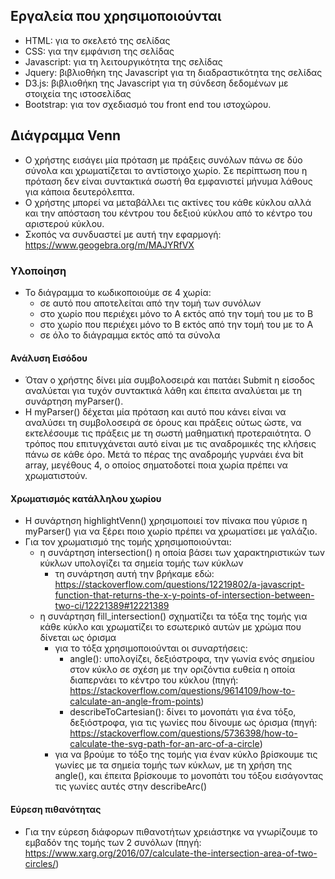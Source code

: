 ## Εργαλεία που χρησιμοποιούνται
* HTML: για το σκελετό της σελίδας
* CSS: για την εμφάνιση της σελίδας
* Javascript: για τη λειτουργικότητα της σελίδας
* Jquery:  βιβλιοθήκη της Javascript για τη διαδραστικότητα της σελίδας
* D3.js: βιβλιοθήκη της Javascript για τη σύνδεση δεδομένων με στοιχεία της ιστοσελίδας
* Bootstrap: για τον σχεδιασμό του front end του ιστοχώρου.

## Διάγραμμα Venn
* Ο χρήστης εισάγει μία πρόταση με πράξεις συνόλων πάνω σε δύο σύνολα και χρωματίζεται το αντίστοιχο χωρίο. Σε περίπτωση που η πρόταση δεν είναι συντακτικά σωστή θα εμφανιστεί μήνυμα λάθους για κάποια δευτερόλεπτα.
* Ο χρήστης μπορεί να μεταβάλλει τις ακτίνες του κάθε κύκλου αλλά και την απόσταση του κέντρου του δεξιού κύκλου από το κέντρο του αριστερού κύκλου.
* Σκοπός να συνδυαστεί με αυτή την εφαρμογή: https://www.geogebra.org/m/MAJYRfVX

### Υλοποίηση
* Το διάγραμμα το κωδικοποιούμε σε 4 χωρία:
	* σε αυτό που αποτελείται από την τομή των συνόλων
	* στο χωρίο που περιέχει μόνο το Α εκτός από την τομή του με το Β
	* στο χωρίο που περιέχει μόνο το Β εκτός από την τομή του με το Α
	* σε όλο το διάγραμμα εκτός από τα σύνολα
#### Ανάλυση Εισόδου
* Όταν ο χρήστης δίνει μία συμβολοσειρά και πατάει Submit η είσοδος αναλύεται για τυχόν συντακτικά λάθη και έπειτα αναλύεται με τη συνάρτηση myParser().
* Η myParser() δέχεται μία πρόταση και αυτό που κάνει είναι να αναλύσει τη συμβολοσειρά σε όρους και πράξεις ούτως ώστε, να εκτελέσουμε τις πράξεις με τη σωστή μαθηματική προτεραιότητα. Ο τρόπος που επιτυγχάνεται αυτό είναι με τις αναδρομικές της κλήσεις πάνω σε κάθε όρο. Μετά το πέρας της αναδρομής γυρνάει ένα bit array, μεγέθους 4, ο οποίος σηματοδοτεί ποια χωρία πρέπει να χρωματιστούν.

#### Χρωματισμός κατάλληλου χωρίου
* Η συνάρτηση highlightVenn() χρησιμοποιεί τον πίνακα που γύρισε η myParser() για να ξέρει ποιο χωρίο πρέπει να χρωματίσει με γαλάζιο.
* Για τον χρωματισμό της τομής χρησιμοποιούνται:
	* η συνάρτηση intersection() η οποία βάσει των χαρακτηριστικών των κύκλων υπολογίζει τα σημεία τομής των κύκλων
		* τη συνάρτηση αυτή την βρήκαμε εδώ: https://stackoverflow.com/questions/12219802/a-javascript-function-that-returns-the-x-y-points-of-intersection-between-two-ci/12221389#12221389
	* η συνάρτηση fill_intersection() σχηματίζει τα τόξα της τομής για κάθε κύκλο και χρωματίζει το εσωτερικό αυτών με χρώμα που δίνεται ως όρισμα
		* για το τόξα χρησιμοποιούνται οι συναρτήσεις:
			* angle(): υπολογίζει, δεξιόστροφα, την γωνία ενός σημείου στον κύκλο σε σχέση με την οριζόντια ευθεία η οποία διαπερνάει το κέντρο του κύκλου (πηγή: https://stackoverflow.com/questions/9614109/how-to-calculate-an-angle-from-points)
			* describeToCartesian(): δίνει το μονοπάτι για ένα τόξο, δεξιόστροφα, για τις γωνίες που δίνουμε ως όρισμα (πηγή: https://stackoverflow.com/questions/5736398/how-to-calculate-the-svg-path-for-an-arc-of-a-circle)
		* για να βρούμε το τόξο της τομής για έναν κύκλο βρίσκουμε τις γωνίες με τα σημεία τομής των κύκλων, με τη χρήση της angle(), και έπειτα βρίσκουμε το μονοπάτι του τόξου εισάγοντας τις γωνίες αυτές στην describeArc()
#### Εύρεση πιθανότητας
* Για την εύρεση διάφορων πιθανοτήτων χρειάστηκε να γνωρίζουμε το εμβαδόν της τομής των 2 συνόλων (πηγή: https://www.xarg.org/2016/07/calculate-the-intersection-area-of-two-circles/)
